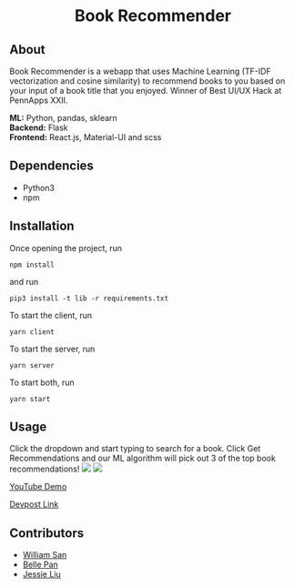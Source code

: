 <h1 align="center">Book Recommender</h1>

## About
Book Recommender is a webapp that uses Machine Learning (TF-IDF vectorization and cosine similarity) to recommend books to you based on your input of a book title that you enjoyed. Winner of Best UI/UX Hack at PennApps XXII.

**ML:**  Python, pandas, sklearn <br />
**Backend:** Flask <br />
**Frontend:** React.js, Material-UI and scss

## Dependencies

- Python3
- npm

## Installation

Once opening the project, run <br />
```
npm install
```
and run <br />
```
pip3 install -t lib -r requirements.txt
```

To start the client, run 
```
yarn client
```

To start the server, run
```
yarn server
```

To start both, run
```
yarn start
```

## Usage

Click the dropdown and start typing to search for a book. Click Get Recommendations and our ML algorithm will pick out 3 of the top book recommendations!
![](https://i.imgur.com/BU4aatN.png)
![](https://i.imgur.com/QHvdfDg.png)

[YouTube Demo](https://www.youtube.com/watch?v=TIIIxY3viZE)

[Devpost Link](https://devpost.com/software/bookrecommender)

## Contributors
- [William San](https://github.com/William010X)
- [Belle Pan](https://github.com/bpan4)
- [Jessie Liu](https://github.com/jessie1111101)
